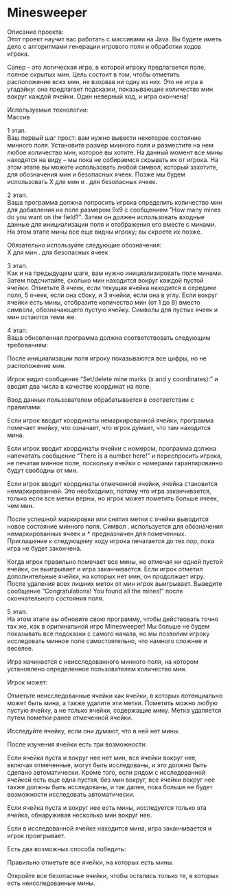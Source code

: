 # Minesweeper
Описание проекта:  
Этот проект научит вас работать с массивами на Java. Вы будете иметь дело с алгоритмами генерации игрового поля и обработки ходов игрока. 

Сапер - это логическая игра, в которой игроку предлагается поле, полное скрытых мин. Цель состоит в том, чтобы отметить расположение всех мин,
не взорвав ни одну из них. Это не игра в угадайку: она предлагает подсказки, показывающие количество мин вокруг каждой ячейки. Один неверный ход, и игра окончена!

Используемые технологии:    
Массив

1 этап.  
Ваш первый шаг прост: вам нужно вывести некоторое состояние минного поля.
Установите размер минного поля и разместите на нем любое количество мин, которое вы хотите. 
На данный момент все мины находятся на виду – мы пока не собираемся скрывать их от игрока.
На этом этапе вы можете использовать любой символ, который захотите, для обозначения мин и безопасных ячеек.
Позже мы будем использовать X для мин и . для безопасных ячеек.   

2 этап.   
Ваша программа должна попросить игрока определить количество мин для добавления на поле размером 9x9 с сообщением "How many mines do you want on the field?".
Затем он должен использовать входные данные для инициализации поля и отображения его вместе с минами. На этом этапе мины все еще видны игроку; вы скроете их позже. 

Обязательно используйте следующие обозначения:  
X для мин
. для безопасных ячеек  

3 этап.    
Как и на предыдущем шаге, вам нужно инициализировать поле минами. Затем подсчитайте, сколько мин находится вокруг каждой пустой ячейки. 
Отметьте 8 ячеек, если текущая ячейка находится в середине поля, 5 ячеек, если она сбоку, и 3 ячейки, если она в углу.
Если вокруг ячейки есть мины, отобразите количество мин (от 1 до 8) вместо символа, обозначающего пустую ячейку. Символы для пустых ячеек и мин остаются теми же.   

4 этап.   
Ваша обновленная программа должна соответствовать следующим требованиям:

После инициализации поля игроку показываются все цифры, но не расположение мин.

Игрок видит сообщение “Set/delete mine marks (x and y coordinates):” и вводит два числа в качестве координат на поле.

Ввод данных пользователем обрабатывается в соответствии с правилами:

Если игрок вводит координаты немаркированной ячейки, программа помечает ячейку, что означает, что игрок думает, что там находится мина.

Если игрок вводит координаты ячейки с номером, программа должна напечатать сообщение “There is a number here!” и переспросить игрока,
не печатая минное поле, поскольку ячейки с номерами гарантированно будут свободны от мин.

Если игрок вводит координаты отмеченной ячейки, ячейка становится немаркированной.
Это необходимо, потому что игра заканчивается, только если все метки верны, но игрок может пометить больше ячеек, чем мин.

После успешной маркировки или снятия метки с ячейки выводится новое состояние минного поля.
Символ . используется для обозначения немаркированных ячеек и * предназначен для помеченных.
Приглашение к следующему ходу игрока печатается до тех пор, пока игра не будет закончена.

Когда игрок правильно помечает все мины, не отмечая ни одной пустой ячейки,
он выигрывает и игра заканчивается. Если игрок отметил дополнительные ячейки, на которых нет мин, он продолжает игру.
После удаления всех лишних меток от мин игрок выигрывает.
Выведите сообщение “Congratulations! You found all the mines!” после окончательного состояния поля.   

5 этап.    
На этом этапе вы обновите свою программу, чтобы действовать точно так же, как в оригинальной игре Minesweeper!
Мы больше не будем показывать все подсказки с самого начала, но мы позволим игроку исследовать минное поле самостоятельно, что намного сложнее и веселее.

Игра начинается с неисследованного минного поля, на котором установлено определенное пользователем количество мин.

Игрок может:

Отметьте неисследованные ячейки как ячейки, в которых потенциально может быть мина, а также удалите эти метки. Пометить можно любую пустую ячейку,
а не только ячейки, содержащие мину. Метка удаляется путем пометки ранее отмеченной ячейки.

Исследуйте ячейку, если они думают, что в ней нет мины.

После изучения ячейки есть три возможности:

Если ячейка пуста и вокруг нее нет мин, все ячейки вокруг нее, включая отмеченные, могут быть исследованы, и это должно быть сделано автоматически.
Кроме того, если рядом с исследованной ячейкой есть еще одна пустая, без мин вокруг, все ячейки вокруг нее также должны быть исследованы,
и так далее, пока больше не будет возможности исследовать автоматически.

Если ячейка пуста и вокруг нее есть мины, исследуется только эта ячейка, обнаруживая несколько мин вокруг нее.

Если в исследованной ячейке находится мина, игра заканчивается и игрок проигрывает.

Есть два возможных способа победить:

Правильно отметьте все ячейки, на которых есть мины.

Откройте все безопасные ячейки, чтобы остались только те, в которых есть неисследованные мины.
